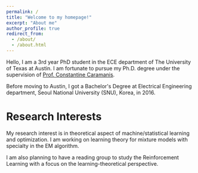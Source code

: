 ```yaml
---
permalink: /
title: "Welcome to my homepage!"
excerpt: "About me"
author_profile: true
redirect_from: 
  - /about/
  - /about.html
---
```


Hello, I am a 3rd year PhD student in the ECE department of The University of Texas at Austin. I am fortunate to pursue my Ph.D. degree under the supervision of [Prof. Constantine Caramanis](http://users.ece.utexas.edu/~cmcaram/constantine_caramanis/Home.html). 

Before moving to Austin, I got a Bachelor's Degree at Electrical Engineering department, Seoul National University (SNU), Korea, in 2016. 

Research Interests
======
My research interest is in theoretical aspect of machine/statistical learning and optimization. I am working on learning theory for mixture models with specialty in the EM algorithm. 

I am also planning to have a reading group to study the Reinforcement Learning with a focus on the learning-theoretical perspective. 